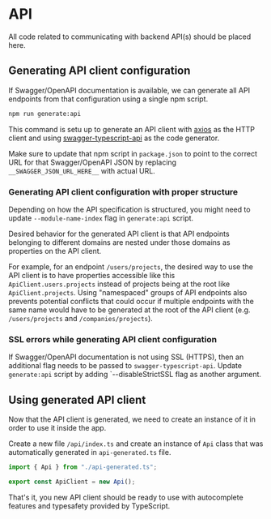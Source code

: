# API

All code related to communicating with backend API(s) should be placed here.

## Generating API client configuration

If Swagger/OpenAPI documentation is available, we can generate all API endpoints from that configuration using a single npm script.

```bash
npm run generate:api
```

This command is setu up to generate an API client with [axios](https://github.com/axios/axios) as the HTTP client and using [swagger-typescript-api](https://github.com/acacode/swagger-typescript-api) as the code generator.

Make sure to update that npm script in `package.json` to point to the correct URL for that Swagger/OpenAPI JSON by replacing `__SWAGGER_JSON_URL_HERE__` with actual URL.

### Generating API client configuration with proper structure

Depending on how the API specification is structured, you might need to update `--module-name-index` flag in `generate:api` script.

Desired behavior for the generated API client is that API endpoints belonging to different domains are nested under those domains as properties on the API client.

For example, for an endpoint `/users/projects`, the desired way to use the API client is to have properties accessible like this `ApiClient.users.projects` instead of projects being at the root like `ApiClient.projects`. Using "namespaced" groups of API endpoints also prevents potential conflicts that could occur if multiple endpoints with the same name would have to be generated at the root of the API client (e.g. `/users/projects` and `/companies/projects`).

### SSL errors while generating API client configuration

If Swagger/OpenAPI documentation is not using SSL (HTTPS), then an additional flag needs to be passed to `swagger-typescript-api`. Update `generate:api` script by adding `--disableStrictSSL flag as another argument.

## Using generated API client

Now that the API client is generated, we need to create an instance of it in order to use it inside the app.

Create a new file `/api/index.ts` and create an instance of `Api` class that was automatically generated in `api-generated.ts` file.

```ts
import { Api } from "./api-generated.ts";

export const ApiClient = new Api();
```

That's it, you new API client should be ready to use with autocomplete features and typesafety provided by TypeScript.
